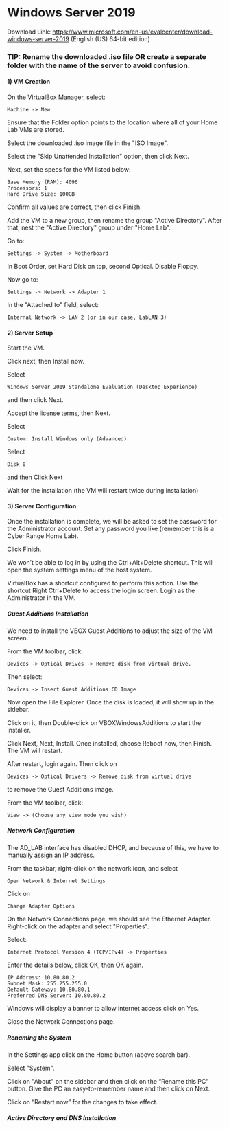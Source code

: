 # Windows Server 2019

Download Link: https://www.microsoft.com/en-us/evalcenter/download-windows-server-2019 (English (US) 64-bit edition)

### TIP: Rename the downloaded .iso file OR create a separate folder with the name of the server to avoid confusion.

#### 1) VM Creation

On the VirtualBox Manager, select:

    Machine -> New

Ensure that the Folder option points to the location where all of your Home Lab VMs are stored.

Select the downloaded .iso image file in the "ISO Image".

Select the "Skip Unattended Installation" option, then click Next.

Next, set the specs for the VM listed below:

    Base Memory (RAM): 4096
    Processors: 1
    Hard Drive Size: 100GB

Confirm all values are correct, then click Finish.

Add the VM to a new group, then rename the group "Active Directory". After that, nest the "Active Directory" group under "Home Lab".

Go to:

    Settings -> System -> Motherboard

In Boot Order, set Hard Disk on top, second Optical. Disable Floppy.

Now go to:

    Settings -> Network -> Adapter 1

In the "Attached to" field, select:

    Internal Network -> LAN 2 (or in our case, LabLAN 3)

#### 2) Server Setup

Start the VM.

Click next, then Install now.

Select

    Windows Server 2019 Standalone Evaluation (Desktop Experience)

and then click Next.

Accept the license terms, then Next.

Select

    Custom: Install Windows only (Advanced)

Select

    Disk 0

and then Click Next

Wait for the installation (the VM will restart twice during installation)

#### 3) Server Configuration

Once the installation is complete, we will be asked to set the password for the Administrator account. Set any password you like (remember this is a Cyber Range Home Lab).

Click Finish.

We won’t be able to log in by using the Ctrl+Alt+Delete shortcut. This will open the system settings menu of the host system.

VirtualBox has a shortcut configured to perform this action. Use the shortcut Right Ctrl+Delete to access the login screen. Login as the Administrator in the VM.

##### Guest Additions Installation

We need to install the VBOX Guest Additions to adjust the size of the VM screen.

From the VM toolbar, click:

    Devices -> Optical Drives -> Remove disk from virtual drive.

Then select:

    Devices -> Insert Guest Additions CD Image

Now open the File Explorer. Once the disk is loaded, it will show up in the sidebar.

Click on it, then Double-click on VBOXWindowsAdditions to start the installer.

Click Next, Next, Install. Once installed, choose Reboot now, then Finish. The VM will restart.

After restart, login again. Then click on

    Devices -> Optical Drivers -> Remove disk from virtual drive

to remove the Guest Additions image.

From the VM toolbar, click:

    View -> (Choose any view mode you wish)

##### Network Configuration

The AD_LAB interface has disabled DHCP, and because of this, we have to manually assign an IP address.

From the taskbar, right-click on the network icon, and select

    Open Network & Internet Settings

Click on 

    Change Adapter Options

On the Network Connections page, we should see the Ethernet Adapter. Right-click on the adapter and select "Properties".

Select:

    Internet Protocol Version 4 (TCP/IPv4) -> Properties

Enter the details below, click OK, then OK again.

    IP Address: 10.80.80.2
    Subnet Mask: 255.255.255.0
    Default Gateway: 10.80.80.1
    Preferred DNS Server: 10.80.80.2

Windows will display a banner to allow internet access click on Yes.

Close the Network Connections page.

##### Renaming the System

In the Settings app click on the Home button (above search bar).

Select "System".

Click on "About" on the sidebar and then click on the “Rename this PC” button. Give the PC an easy-to-remember name and then click on Next.

Click on “Restart now” for the changes to take effect.

##### Active Directory and DNS Installation

